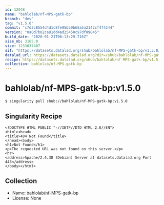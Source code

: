 ```yaml
---
id: 12048
name: "bahlolab/nf-MPS-gatk-bp"
branch: "dev"
tag: "v1.5.0"
commit: "c7d2c8554d4d1c8fe95b59b68a5a2142cf4f4244"
version: "0a0d7b02ca81dd4ad25450c97df89845"
build_date: "2020-01-21T06:13:29.716Z"
size_mb: 3165.0
size: 1233637407
sif: "https://datasets.datalad.org/shub/bahlolab/nf-MPS-gatk-bp/v1.5.0/2020-01-21-c7d2c855-0a0d7b02/0a0d7b02ca81dd4ad25450c97df89845.sif"
datalad_url: https://datasets.datalad.org?dir=/shub/bahlolab/nf-MPS-gatk-bp/v1.5.0/2020-01-21-c7d2c855-0a0d7b02/
recipe: https://datasets.datalad.org/shub/bahlolab/nf-MPS-gatk-bp/v1.5.0/2020-01-21-c7d2c855-0a0d7b02/Singularity
collection: bahlolab/nf-MPS-gatk-bp
---
```


# bahlolab/nf-MPS-gatk-bp:v1.5.0

```bash
$ singularity pull shub://bahlolab/nf-MPS-gatk-bp:v1.5.0
```

## Singularity Recipe

```singularity
<!DOCTYPE HTML PUBLIC "-//IETF//DTD HTML 2.0//EN">
<html><head>
<title>404 Not Found</title>
</head><body>
<h1>Not Found</h1>
<p>The requested URL was not found on this server.</p>
<hr>
<address>Apache/2.4.38 (Debian) Server at datasets.datalad.org Port 443</address>
</body></html>
```

## Collection

 - Name: [bahlolab/nf-MPS-gatk-bp](https://github.com/bahlolab/nf-MPS-gatk-bp)
 - License: None

